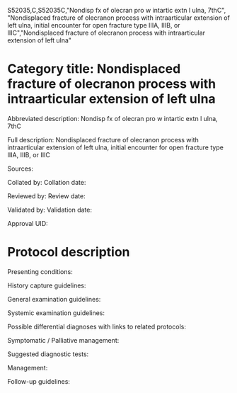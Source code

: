 S52035,C,S52035C,"Nondisp fx of olecran pro w intartic extn l ulna, 7thC", "Nondisplaced fracture of olecranon process with intraarticular extension of left ulna, initial encounter for open fracture type IIIA, IIIB, or IIIC","Nondisplaced fracture of olecranon process with intraarticular extension of left ulna"
# Category title: Nondisplaced fracture of olecranon process with intraarticular extension of left ulna

Abbreviated description: Nondisp fx of olecran pro w intartic extn l ulna, 7thC

Full description: Nondisplaced fracture of olecranon process with intraarticular extension of left ulna, initial encounter for open fracture type IIIA, IIIB, or IIIC

Sources:

Collated by:
Collation date:

Reviewed by:
Review date:

Validated by:
Validation date:

Approval UID:

# Protocol description

Presenting conditions:

History capture guidelines:

General examination guidelines:

Systemic examination guidelines:

Possible differential diagnoses with links to related protocols:

Symptomatic / Palliative management:

Suggested diagnostic tests:

Management:

Follow-up guidelines:
